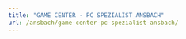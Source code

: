 ```yaml
---
title: "GAME CENTER - PC SPEZIALIST ANSBACH"
url: /ansbach/game-center-pc-spezialist-ansbach/
---
```

